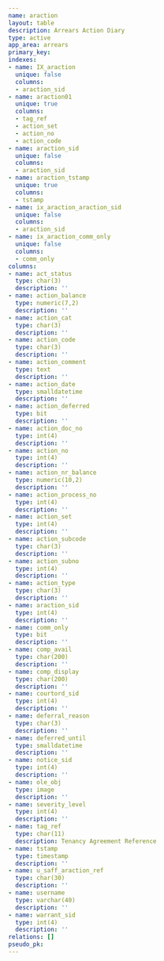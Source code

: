 ```yaml
---
name: araction
layout: table
description: Arrears Action Diary
type: active
app_area: arrears
primary_key: 
indexes:
- name: IX_araction
  unique: false
  columns:
  - araction_sid
- name: araction01
  unique: true
  columns:
  - tag_ref
  - action_set
  - action_no
  - action_code
- name: araction_sid
  unique: false
  columns:
  - araction_sid
- name: araction_tstamp
  unique: true
  columns:
  - tstamp
- name: ix_araction_araction_sid
  unique: false
  columns:
  - araction_sid
- name: ix_araction_comm_only
  unique: false
  columns:
  - comm_only
columns:
- name: act_status
  type: char(3)
  description: ''
- name: action_balance
  type: numeric(7,2)
  description: ''
- name: action_cat
  type: char(3)
  description: ''
- name: action_code
  type: char(3)
  description: ''
- name: action_comment
  type: text
  description: ''
- name: action_date
  type: smalldatetime
  description: ''
- name: action_deferred
  type: bit
  description: ''
- name: action_doc_no
  type: int(4)
  description: ''
- name: action_no
  type: int(4)
  description: ''
- name: action_nr_balance
  type: numeric(10,2)
  description: ''
- name: action_process_no
  type: int(4)
  description: ''
- name: action_set
  type: int(4)
  description: ''
- name: action_subcode
  type: char(3)
  description: ''
- name: action_subno
  type: int(4)
  description: ''
- name: action_type
  type: char(3)
  description: ''
- name: araction_sid
  type: int(4)
  description: ''
- name: comm_only
  type: bit
  description: ''
- name: comp_avail
  type: char(200)
  description: ''
- name: comp_display
  type: char(200)
  description: ''
- name: courtord_sid
  type: int(4)
  description: ''
- name: deferral_reason
  type: char(3)
  description: ''
- name: deferred_until
  type: smalldatetime
  description: ''
- name: notice_sid
  type: int(4)
  description: ''
- name: ole_obj
  type: image
  description: ''
- name: severity_level
  type: int(4)
  description: ''
- name: tag_ref
  type: char(11)
  description: Tenancy Agreement Reference
- name: tstamp
  type: timestamp
  description: ''
- name: u_saff_araction_ref
  type: char(30)
  description: ''
- name: username
  type: varchar(40)
  description: ''
- name: warrant_sid
  type: int(4)
  description: ''
relations: []
pseudo_pk: 
---
```


